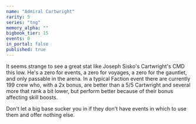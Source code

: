 ```yaml
---
name: "Admiral Cartwright"
rarity: 5
series: "tng"
memory_alpha: ""
bigbook_tier: 15
events: 0
in_portal: false
published: true
---
```


It seems strange to see a great stat like Joseph Sisko's Cartwright's CMD this low. He's a zero for events, a zero for voyages, a zero for the gauntlet, and only passable in the arena. In a typical Faction event there are currently 199 crew who, with a 2x bonus, are better than a 5/5 Cartwright and several more that rank a bit lower, but perform better because of their bonus affecting skill boosts.

Don't let a big base sucker you in if they don't have events in which to use them and offer nothing else.
